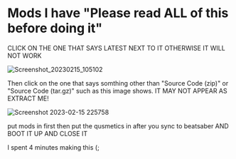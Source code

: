 # Mods I have "Please read ALL of this before doing it"


CLICK ON THE ONE THAT SAYS LATEST NEXT TO IT OTHERWISE IT WILL NOT WORK

![Screenshot_20230215_105102](https://user-images.githubusercontent.com/84992927/219279931-e177b36b-b6a8-4be3-8843-6d6a605ec0ac.png)

Then click on the one that says somthing other than "Source Code (zip)" or "Source Code (tar.gz)" such as this image shows. IT MAY NOT APPEAR AS EXTRACT ME!

![Screenshot 2023-02-15 225758](https://user-images.githubusercontent.com/84992927/219281045-d0dbb64b-7423-46d0-ac7d-e592ec39fbee.png)

put mods in first then put the qusmetics in after you sync to beatsaber AND BOOT IT UP AND CLOSE IT

I spent 4 minutes making this (;

